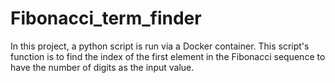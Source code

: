 # Fibonacci_term_finder
In this project, a python script is run via a Docker container. This script's function is to find the index of the first element in the Fibonacci sequence to have the number of digits as the input value.
